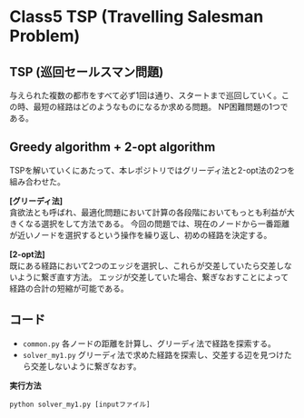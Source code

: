 # Class5 TSP (Travelling Salesman Problem)

## TSP (巡回セールスマン問題)
与えられた複数の都市をすべて必ず1回は通り、スタートまで巡回していく。この時、最短の経路はどのようなものになるか求める問題。
NP困難問題の1つである。

## Greedy algorithm + 2-opt algorithm 
TSPを解いていくにあたって、本レポジトリではグリーディ法と2-opt法の2つを組み合わせた。

**[グリーディ法]**\
貪欲法とも呼ばれ、最適化問題において計算の各段階においてもっとも利益が大きくなる選択をして方法である。
今回の問題では、現在のノードから一番距離が近いノードを選択するという操作を繰り返し、初めの経路を決定する。

**[2-opt法]**\
既にある経路において2つのエッジを選択し、これらが交差していたら交差しないように繋ぎ直す方法。
エッジが交差していた場合、繋ぎなおすことによって経路の合計の短縮が可能である。

## コード
- `common.py` 各ノードの距離を計算し、グリーディ法で経路を探索する。
- `solver_my1.py` グリーディ法で求めた経路を探索し、交差する辺を見つけたら交差しないように繋ぎなおす。

**実行方法**
```
python solver_my1.py [inputファイル]
```
